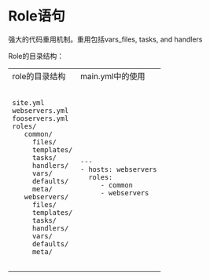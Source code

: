 # Role语句


强大的代码重用机制。重用包括vars_files, tasks, and handlers

Role的目录结构：

<table>
    <tr>
        <td>
            role的目录结构
        </td>
        <td>
            main.yml中的使用
        </td>
    </tr>
    <tr>
        <td>
            <pre>
<code class='lang-yml'>
site.yml
webservers.yml
fooservers.yml
roles/
   common/
     files/
     templates/
     tasks/
     handlers/
     vars/
     defaults/
     meta/
   webservers/
     files/
     templates/
     tasks/
     handlers/
     vars/
     defaults/
     meta/
</code>
</pre>
        </td>
        <td>
            <pre>
<code>
---
- hosts: webservers
  roles:
     - common
     - webservers
</code>
</pre>
        </td>
    </tr>
</table>


